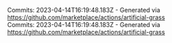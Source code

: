 Commits: 2023-04-14T16:19:48.183Z - Generated via https://github.com/marketplace/actions/artificial-grass
<br>
Commits: 2023-04-14T16:19:48.183Z - Generated via https://github.com/marketplace/actions/artificial-grass
<br>
